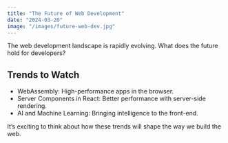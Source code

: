```yaml
---
title: "The Future of Web Development"
date: "2024-03-20"
image: "/images/future-web-dev.jpg"
---
```


The web development landscape is rapidly evolving. What does the future hold for developers?

## Trends to Watch

- WebAssembly: High-performance apps in the browser.
- Server Components in React: Better performance with server-side rendering.
- AI and Machine Learning: Bringing intelligence to the front-end.

It’s exciting to think about how these trends will shape the way we build the web.
